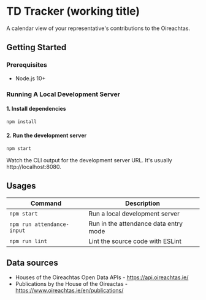 # TD Tracker (working title)

A calendar view of your representative's contributions to the Oireachtas.

## Getting Started

### Prerequisites

- Node.js 10+

### Running A Local Development Server

#### 1. Install dependencies

```sh
npm install
```

#### 2. Run the development server

```sh
npm start
```

Watch the CLI output for the development server URL. It's usually http://localhost:8080.

## Usages

| Command                    | Description                           |
| -------------------------- | ------------------------------------- |
| `npm start`                | Run a local development server        |
| `npm run attendance-input` | Run in the attendance data entry mode |
| `npm run lint`             | Lint the source code with ESLint      |

## Data sources

- Houses of the Oireachtas Open Data APIs - https://api.oireachtas.ie/
- Publications by the House of the Oireactas - https://www.oireachtas.ie/en/publications/
